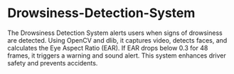 # Drowsiness-Detection-System
The Drowsiness Detection System alerts users when signs of drowsiness are detected. Using OpenCV and dlib, it captures video, detects faces, and calculates the Eye Aspect Ratio (EAR). If EAR drops below 0.3 for 48 frames, it triggers a warning and sound alert. This system enhances driver safety and prevents accidents.
